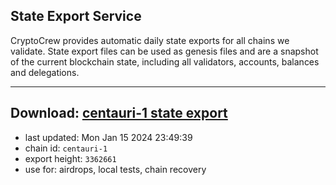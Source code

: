 ## State Export Service
CryptoCrew provides automatic daily state exports for all chains we validate. State export files can be used as genesis files and are a snapshot of the current blockchain state, including all validators, accounts, balances and delegations.

---
**Download: [centauri-1 state export](https://dl.ccvalidators.com/SERVICE/composable/centauri-1_export_3362661.json)**
---

- last updated: Mon Jan 15 2024 23:49:39
- chain id: `centauri-1`
- export height: `3362661`
- use for: airdrops, local tests, chain recovery
